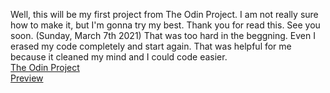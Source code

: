 Well, this will be my first project from The Odin Project. I am not really sure how to make it, but I'm gonna try my best. Thank you for read this. See you soon. (Sunday, March 7th 2021)
That was too hard in the beggning. Even I erased my code completely and start again. That was helpful for me because it cleaned my mind and I could code easier.<br />
[The Odin Project](https://www.theodinproject.com/dashboard) <br />
[Preview](https://arthurGC.github.io/google-homepage/)
